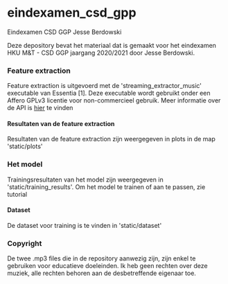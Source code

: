 # eindexamen_csd_gpp
Eindexamen CSD GGP Jesse Berdowski

Deze depository bevat het materiaal dat is gemaakt voor het eindexamen HKU M&T - CSD GGP jaargang 2020/2021 door Jesse Berdowski. 

### Feature extraction
Feature extraction is uitgevoerd met de 'streaming_extractor_music' executable van Essentia [1]. Deze executable wordt gebruikt onder een Affero GPLv3 licentie voor non-commercieel gebruik. Meer informatie over de API is [hier](https://essentia.upf.edu/) te vinden

#### Resultaten van de feature extraction

Resultaten van de feature extraction zijn weergegeven in plots in de map 'static/plots'
 
### Het model
Trainingsresultaten van het model zijn weergegeven in 'static/training_results'. Om het model te trainen of aan te passen, zie tutorial
 
 #### Dataset
 
 De dataset voor training is te vinden in 'static/dataset'

### 


### Copyright
De twee .mp3 files die in de repository aanwezig zijn, zijn enkel te gebruiken voor educatieve doeleinden. Ik heb geen rechten over deze muziek, alle rechten behoren aan de desbetreffende eigenaar toe.  
